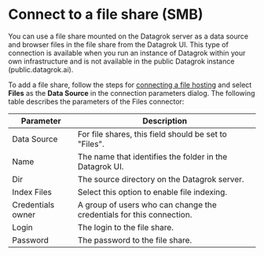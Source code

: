 # Connect to a file share (SMB)




You can use a file share mounted on the Datagrok server as a data source and browser files in the file share from the Datagrok UI. 
This type of connection is available when you run an instance of Datagrok within your own infrastructure and is not available in the public Datagrok instance (public.datagrok.ai).

To add a file share, follow the steps for [connecting a file hosting](#connect-a-file-hosting-service) and select **Files** as the **Data Source** in the connection parameters dialog.
The following table describes the parameters of the Files connector:

| Parameter         | Description  |
| ----------------- | ------------------------------------------------ |
| Data Source       | For file shares, this field should be set to "Files".        |
| Name              | The name that identifies the folder in the Datagrok UI.      |
| Dir               | The source directory on the Datagrok server. |
| Index Files       | Select this option to enable file indexing. |
| Credentials owner | A group of users who can change the credentials for this connection. |
| Login             | The login to the file share.         |
| Password          | The password to the file share.         |


